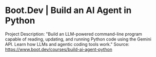 # Boot.Dev | Build an AI Agent in Python

Project Description: "Build an LLM-powered command-line program capable of reading, updating, and running Python code using the Gemini API. Learn how LLMs and agentic coding tools work."
Source: <https://www.boot.dev/courses/build-ai-agent-python>
